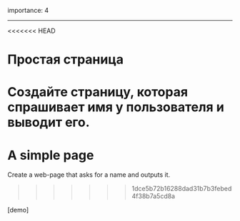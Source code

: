 importance: 4

---

<<<<<<< HEAD
# Простая страница

Создайте страницу, которая спрашивает имя у пользователя и выводит его.
=======
# A simple page

Create a web-page that asks for a name and outputs it.
>>>>>>> 1dce5b72b16288dad31b7b3febed4f38b7a5cd8a

[demo]
